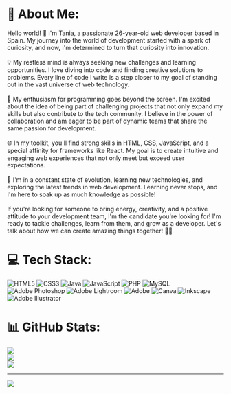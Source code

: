 # 💫 About Me:
Hello world! 👋 I'm Tania, a passionate 26-year-old web developer based in Spain. My journey into the world of development started with a spark of curiosity, and now, I'm determined to turn that curiosity into innovation.<br><br>💡 My restless mind is always seeking new challenges and learning opportunities. I love diving into code and finding creative solutions to problems. Every line of code I write is a step closer to my goal of standing out in the vast universe of web technology.<br><br>🚀 My enthusiasm for programming goes beyond the screen. I'm excited about the idea of being part of challenging projects that not only expand my skills but also contribute to the tech community. I believe in the power of collaboration and am eager to be part of dynamic teams that share the same passion for development.<br><br>🌐 In my toolkit, you'll find strong skills in HTML, CSS, JavaScript, and a special affinity for frameworks like React. My goal is to create intuitive and engaging web experiences that not only meet but exceed user expectations.<br><br>🌱 I'm in a constant state of evolution, learning new technologies, and exploring the latest trends in web development. Learning never stops, and I'm here to soak up as much knowledge as possible!<br><br>If you're looking for someone to bring energy, creativity, and a positive attitude to your development team, I'm the candidate you're looking for! I'm ready to tackle challenges, learn from them, and grow as a developer. Let's talk about how we can create amazing things together! 🚀✨


# 💻 Tech Stack:
![HTML5](https://img.shields.io/badge/html5-%23E34F26.svg?style=plastic&logo=html5&logoColor=white) ![CSS3](https://img.shields.io/badge/css3-%231572B6.svg?style=plastic&logo=css3&logoColor=white) ![Java](https://img.shields.io/badge/java-%23ED8B00.svg?style=plastic&logo=openjdk&logoColor=white) ![JavaScript](https://img.shields.io/badge/javascript-%23323330.svg?style=plastic&logo=javascript&logoColor=%23F7DF1E) ![PHP](https://img.shields.io/badge/php-%23777BB4.svg?style=plastic&logo=php&logoColor=white) ![MySQL](https://img.shields.io/badge/mysql-%2300000f.svg?style=plastic&logo=mysql&logoColor=white) ![Adobe Photoshop](https://img.shields.io/badge/adobe%20photoshop-%2331A8FF.svg?style=plastic&logo=adobe%20photoshop&logoColor=white) ![Adobe Lightroom](https://img.shields.io/badge/Adobe%20Lightroom-31A8FF.svg?style=plastic&logo=Adobe%20Lightroom&logoColor=white) ![Adobe](https://img.shields.io/badge/adobe-%23FF0000.svg?style=plastic&logo=adobe&logoColor=white) ![Canva](https://img.shields.io/badge/Canva-%2300C4CC.svg?style=plastic&logo=Canva&logoColor=white) ![Inkscape](https://img.shields.io/badge/Inkscape-e0e0e0?style=plastic&logo=inkscape&logoColor=080A13) ![Adobe Illustrator](https://img.shields.io/badge/adobe%20illustrator-%23FF9A00.svg?style=plastic&logo=adobe%20illustrator&logoColor=white)
# 📊 GitHub Stats:
![](https://github-readme-stats.vercel.app/api?username=TaniaMerida&theme=shades-of-purple&hide_border=false&include_all_commits=false&count_private=false)<br/>
![](https://github-readme-streak-stats.herokuapp.com/?user=TaniaMerida&theme=shades-of-purple&hide_border=false)<br/>
![](https://github-readme-stats.vercel.app/api/top-langs/?username=TaniaMerida&theme=shades-of-purple&hide_border=false&include_all_commits=false&count_private=false&layout=compact)

---
[![](https://visitcount.itsvg.in/api?id=TaniaMerida&icon=4&color=11)](https://visitcount.itsvg.in)

<!-- Proudly created with GPRM ( https://gprm.itsvg.in ) -->
